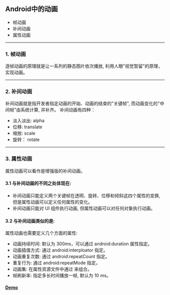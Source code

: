 ## Android中的动画

* 帧动画
* 补间动画
* 属性动画
---

### 1. 帧动画
逐帧动画的原理就是让一系列的静态图片依次播放, 利用人眼"视觉暂留"的原理，实现动画。

---

### 2. 补间动画
补间动画就是指开发者指定动画的开始、动画的结束的"关键帧", 而动画变化的"中间帧"由系统计算, 并补齐。
补间动画有四种：
* 淡入淡出: alpha
* 位移: translate
* 缩放: scale
* 旋转： rotate

---

### 3. 属性动画
属性动画可以看作是增强版的补间动画。

#### 3.1 与补间动画的不同之处体现在:
* 补间动画只能定义两个关键帧在透明、旋转、位移和倾斜这四个属性的变换, 但是属性动画可以定义任何属性的变化。
* 补间动画只能对 UI 组件执行动画, 但属性动画可以对任何对象执行动画。

#### 3.2 与补间动画类似的是:
属性动画也需要定义几个方面的属性:
* 动画持续时间: 默认为 300ms，可以通过 android:duration 属性指定。
* 动画插值方式: 通过 android:interploator 指定。
* 动画重复次数: 通过 android:repeatCount 指定。
* 重复行为: 通过 android:repeatMode 指定。
* 动画集: 在属性资源文件中通过 来组合。
* 帧刷新率: 指定多长时间播放一帧, 默认为 10 ms。

#### [Demo]

[Demo]:https://github.com/yangsanning/AnimDemo
